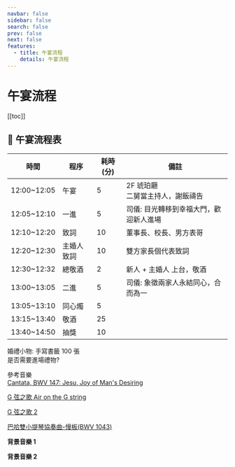 ```yaml
---
navbar: false
sidebar: false
search: false
prev: false
next: false
features:
  - title: 午宴流程
    details: 午宴流程
---
```


# 午宴流程

[[toc]]

## 🧡 午宴流程表

| 時間        | 程序       | 耗時(分) | 備註                                   |
| ----------- | ---------- | -------- | -------------------------------------- |
| 12:00~12:05 | 午宴       | 5        | 2F 琥珀廳<br>二舅當主持人，謝飯禱告    |
| 12:05~12:10 | 一進       | 5        | 司儀: 目光轉移到幸福大門，歡迎新人進場 |
| 12:10~12:20 | 致詞       | 10       | 董事長、校長、男方表哥                 |
| 12:20~12:30 | 主婚人致詞 | 10       | 雙方家長個代表致詞                     |
| 12:30~12:32 | 總敬酒     | 2        | 新人 + 主婚人 上台，敬酒               |
| 13:00~13:05 | 二進       | 5        | 司儀: 象徵兩家人永結同心，合而為一     |
| 13:05~13:10 | 同心燭     | 5        |                                        |
| 13:15~13:40 | 敬酒       | 25       |                                        |
| 13:40~14:50 | 抽獎       | 10       |                                        |

婚禮小物: 手寫書籤 100 張  
是否需要進場禮物?

參考音樂  
[Cantata, BWV 147: Jesu, Joy of Man's Desiring](https://www.youtube.com/watch?v=gsI1ycHHI2g)

[G 弦之歌 Air on the G string](https://www.youtube.com/watch?v=pzlw6fUux4o)

[G 弦之歌 2](https://www.youtube.com/watch?v=CLk8OILr72U)

[巴哈雙小提琴協奏曲-慢板(BWV 1043)](https://www.youtube.com/watch?v=Q4c8-IEZHEA)

**背景音樂 1**
<backgroundMusic1 />

**背景音樂 2**
<backgroundMusic2 />

